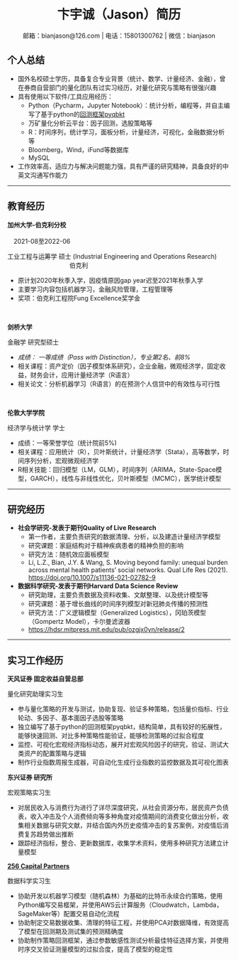 <h1 align='center'> 卞宇诚（Jason）简历 </h1>
<p align="center">邮箱：bianjason@126.com | 电话：15801300762 | 微信：bianjason </p>

## 个人总结
* 国外名校硕士学历，具备复合专业背景（统计、数学、计量经济、金融），曾在券商自营部门的量化团队有过实习经历，对量化研究与策略有很强兴趣
* 具有使用以下软件/工具应用经历：
	* Python（Pycharm，Jupyter Notebook）：统计分析，编程等，并自主编写了基于python的[回测框架pyqbkt](https://github.com/bianjason2019/quant_finance)
	* 万矿量化分析云平台：因子回测，选股策略等
	* R：时间序列，统计学习，面板分析，计量经济，可视化，金融数据分析等
  	* Bloomberg，Wind，iFund等数据库
  	* MySQL
* 工作效率高，适应力与解决问题能力强，具有严谨的研究精神，具备良好的中英文沟通写作能力
---

## 教育经历
**加州大学-伯克利分校** &emsp;&emsp;&emsp;&emsp;&emsp;&emsp;&emsp;&emsp;&emsp;&emsp;&emsp;&emsp;&emsp;&emsp;&emsp;&emsp;&emsp;&emsp;&emsp;&emsp;&emsp;&emsp;&emsp;&emsp;&emsp;&emsp;&emsp;&emsp;&emsp;&emsp;&emsp;&emsp;&emsp;&emsp;&emsp;&emsp;&emsp;2021-08至2022-06

工业工程与运筹学 硕士 (Industrial Engineering and Operations Research) &emsp;&emsp;&emsp;&emsp;&emsp;&emsp;&emsp;&emsp;&emsp;&emsp;伯克利
* 原计划2020年秋季入学，因疫情原因gap year迟至2021年秋季入学
* 主要学习内容包括机器学习，金融风险管理，工程管理等
* 奖项：伯克利工程院Fung Excellence奖学金
<br />

**剑桥大学**

金融学 研究型硕士
* *成绩： 一等成绩（Pass with Distinction），专业第2名、前8%*
* 相关课程：资产定价（因子模型体系研究），企业金融，微观经济学，固定收益，财务会计，应用计量经济学（R语言）
* 相关论文：分析机器学习（R语言）的在预测个人信贷中的有效性与可行性
<br />

**伦敦大学学院**

经济学与统计学 学士
* 成绩：一等荣誉学位（统计院前5%)
* 相关课程：应用统计（R），贝叶斯统计，计量经济学（Stata），高等数学，时间序列分析，宏观微观经济学
* R相关技能：回归模型（LM，GLM），时间序列（ARIMA，State-Space模型，GARCH），线性与非线性优化，贝叶斯模型（MCMC），医学统计模型
---

## 研究经历
* **社会学研究-发表于期刊Quality of Live Research**
	* 第一作者，主要负责研究的数据清理、分析，以及建造计量经济学模型
	* 研究课题：家庭结构对于精神疾病患者的精神负担的影响
	* 研究方法：随机效应面板模型
	* Li, L.Z., Bian, J.Y. & Wang, S. Moving beyond family: unequal burden across mental health patients’ social networks. Qual Life Res (2021). https://doi.org/10.1007/s11136-021-02782-9
* **数据科学研究-发表于期刊Harvard Data Science Review**
	* 研究助理，主要负责数据及资料收集、文献整理、以及统计模型等
	* 研究课题：基于增长曲线的时间序列模型对新冠肺炎传播的预测性
	* 研究方法：广义逻辑模型（Generalized Logistics），冈珀茨模型（Gompertz Model），卡尔曼滤波器
	* https://hdsr.mitpress.mit.edu/pub/ozgjx0yn/release/2
---

## 实习工作经历
**天风证券 固定收益自营总部**

量化研究助理实习生
* 参与量化策略的开发与测试，协助复现、验证多种策略，包括量价指标、行业轮动、多因子、基本面因子选股等策略
* 独立编写了基于python的回测框架pyqbkt，结构简单，具有较好的拓展性，能够快速回测、对比多种策略性能验证，能够检测策略的过拟合程度
* 监控、可视化宏观经济指标动态，展开对宏观风险因子的研究，验证、测试大类资产的配置策略与逻辑
* 制作行业指数周报生成器，可自动化生成行业指数的监控数据及其可视化图表

**东兴证券 研究所**

宏观策略实习生
* 对居民收入与消费行为进行了详尽深度研究，从社会资源分布，居民资产负债表，收入冲击及个人消费倾向等多种角度对疫情期间的消费变化做出分析，收集相关数据与研究文献，并结合国内外历史疫情冲击的复苏案例，对疫情后消费复苏趋势做出推断
* 跟踪经济指标，整合、更新数据库，收集学术资料，使用多种研究方法建立计量模型

**[256 Capital Partners](https://www.256.capital/)**

数据科学实习生
* 协助开发以机器学习模型（随机森林）为基础的比特币永续合约策略，使用Python编写交易框架，并使用AWS云计算服务（Cloudwatch，Lambda，SageMaker等）配置交易自动化流程
* 协助制定交易数据收集、清理的特征工程，并使用PCA对数据降维，有效提高了模型在回测期及测试集的预测精确度
* 协助制作策略回测框架，通过参数敏感性测试分析最佳特征选择方案，并使用时序交叉验证测量模型的过拟合度，提高了模型的稳定性

